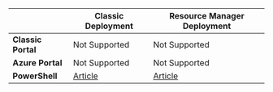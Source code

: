 |  | **Classic Deployment** | **Resource Manager Deployment** |
| --- | --- | --- |
| **Classic Portal** |Not Supported |Not Supported |
| **Azure Portal** |Not Supported |Not Supported |
| **PowerShell** |[Article](../articles/expressroute/expressroute-howto-coexist-classic.md) |[Article](../articles/expressroute/expressroute-howto-coexist-resource-manager.md) |

<!--HONumber=Sep16_HO4-->


